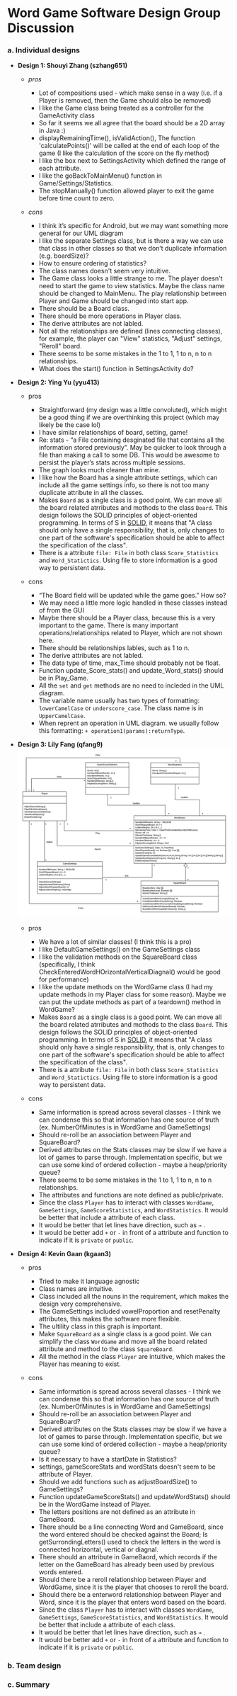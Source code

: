 # Word Game Software Design Group Discussion

### a. Individual designs

* __Design 1: Shouyi Zhang (szhang651)__

  * _pros_
    * Lot of compositions used - which make sense in a way (i.e. if a Player is removed, then the Game should also be removed)
    * I like the Game class being treated as a controller for the GameActivity class
    * So far it seems we all agree that the board should be a 2D array in Java :)
    * displayRemainingTime(), isValidAction(), The function 'calculatePoints()' will be called at the end of each loop of the game (I like the calculation of the score on the fly method)
    * I like the box next to SettingsActivity which defined the range of each attribute.
    * I like the goBackToMainMenu() function in Game/Settings/Statistics.
    * The stopManually() function allowed player to exit the game before time count to zero.

  * _cons_
    * I think it’s specific for Android, but we may want something more general for our UML diagram
    * I like the separate Settings class, but is there a way we can use that class in other classes so that we don’t duplicate information (e.g. boardSize)?
    * How to ensure ordering of statistics?
    * The class names doesn't seem very intuitive.
    * The Game class looks a little strange to me. The player doesn't need to start the game to view statistics. Maybe the class name should be changed to MainMenu. The play relationship between Player and Game should be changed into start app.
    * There should be a Board class.
    * There should be more operations in Player class.
    * The derive attributes are not labled.
    * Not all the relationships are defined (lines connecting classes), for example, the player can "View" statistics, "Adjust" settings, "Reroll" board.
    * There seems to be some mistakes in the 1 to 1, 1 to n, n to n relationships.
    * What does the start() function in SettingsActivity do?


* __Design 2: Ying Yu (yyu413)__
  * pros
    * Straightforward (my design was a little convoluted), which might be a good thing if we are overthinking this project (which may likely be the case lol)
    * I have similar relationships of board, setting, game!
    * Re: stats - “a File containing desginated file that contains all the information stored previously”. May be quicker to look through a file than making a call to some DB. This would be awesome to persist the player’s stats across multiple sessions.
    * The graph looks much cleaner than mine.
    * I like how the Board has a single attribute settings, which can include all the game settings info, so there is not too many duplicate attribute in all the classes.
    * Makes `Board` as a single class is a good point. We can move all the board related atrributes and mothods to the class `Board`. This design follows the SOLID principles of object-oriented programming. In terms of S in [SOLID](https://en.wikipedia.org/wiki/SOLID), it means that "A class should only have a single responsibility, that is, only changes to one part of the software's specification should be able to affect the specification of the class".
    * There is a attribute `file: File` in both class `Score_Statistics` and `Word_Statictics`. Using file to store information is a good way to persistent data.

  * cons
    * “The Board field will be updated while the game goes.” How so?
    * We may need a little more logic handled in these classes instead of from the GUI
    * Maybe there should be a Player class, because this is a very important to the game. There is many important operations/relationships related to Player, which are not shown here.
    * There should be relationships lables, such as 1 to n.
    * The derive attributes are not labled.
    * The data type of time, max_Time should probably not be float.
    * Function update_Score_stats() and update_Word_stats() should be in Play_Game.
    * All the `set` and `get` methods are no need to incleded in the UML diagram.
    * The variable name usually has two types of formatting: `lowerCamelCase` or `underscore_case`. The class name is in `UpperCamelCase`.
    * When reprent an operation in UML diagram. we usually follow this formatting: `+ operation1(params):returnType`.


* __Design 3: Lily Fang (qfang9)__
![image](Design-Lily.png)

  * pros
    * We have a lot of similar classes! (I think this is a pro)
    * I like DefaultGameSettings() on the GameSettings class
    * I like the validation methods on the SquareBoard class (specifically, I think CheckEnteredWordHOrizontalVerticalDiagnal() would be good for performance)
    * I like the update methods on the WordGame class (I had my update methods in my Player class for some reason). Maybe we can put the update methods as part of a teardown() method in WordGame?
    * Makes `Board` as a single class is a good point. We can move all the board related atrributes and mothods to the class `Board`. This design follows the SOLID principles of object-oriented programming. In terms of S in [SOLID](https://en.wikipedia.org/wiki/SOLID), it means that "A class should only have a single responsibility, that is, only changes to one part of the software's specification should be able to affect the specification of the class".
    * There is a attribute `file: File` in both class `Score_Statistics` and `Word_Statictics`. Using file to store information is a good way to persistent data.

  * cons
    * Same information is spread across several classes -  I think we can condense this so that information has one source of truth (ex. NumberOfMinutes is in WordGame and GameSettings) 
    * Should re-roll be an association between Player and SquareBoard?
    * Derived attributes on the Stats classes may be slow if we have a lot of games to parse through. Implementation specific, but we can use some kind of ordered collection - maybe a heap/priority queue?
    * There seems to be some mistakes in the 1 to 1, 1 to n, n to n relationships.
    * The attributes and functions are note defined as public/private.
    * Since the class `Player` has to interact with classes `WordGame`, `GameSettings`, `GameScoreStatistics`, and `WordStatistics`. It would be better that include a attribute of each class.
    * It would be better that let lines have direction, such as `→` .
    * It would be better add `+` or `-` in front of a attribute and function to indicate if it is `private` or `public`.

* __Design 4: Kevin Gaan (kgaan3)__
  * pros
    * Tried to make it language agnostic
    * Class names are intuitive.
    * Class included all the nouns in the requirement, which makes the design very comprehensive.
    * The GameSettings included vowelProportion and resetPenalty attributes, this makes the software more flexible.
    * The ultility class in this graph is important.
    * Make `SquareBoard` as a single class is a good point. We can simplify the class `WordGame` and move all the board related attribute and method to the class `SquareBoard`.
    * All the method in the class `Player` are intuitive, which makes the Player has meaning to exist.


  * cons
    * Same information is spread across several classes -  I think we can condense this so that information has one source of truth (ex. NumberOfMinutes is in WordGame and GameSettings) 
    * Should re-roll be an association between Player and SquareBoard?
    * Derived attributes on the Stats classes may be slow if we have a lot of games to parse through. Implementation specific, but we can use some kind of ordered collection - maybe a heap/priority queue?
    * Is it necessary to have a startDate in Statistics?
    * settings, gameScoreStats and wordStats doesn't seem to be attribute of Player.
    * Should we add functions such as adjustBoardSize() to GameSettings?
    * Function updateGameScoreStats() and updateWordStats() should be in the WordGame instead of Player.
    * The letters positions are not defined as an attribute in GameBoard.
    * There should be a line connecting Word and GameBoard, since the word entered should be checked against the Board; Is getSurrondingLetters() used to check the letters in the word is connected horizontal, vertical or diagnal.
    * There should an attribute in GameBaord, which records if the letter on the GameBoard has already been used by previous words entered.
    * Should there be a reroll relationshiop between Player and WordGame, since it is the player that chooses to reroll the board.
    * Should there be a enterword relationshiop between Player and Word, since it is the player that enters word based on the board.
    * Since the class `Player` has to interact with classes `WordGame`, `GameSettings`, `GameScoreStatistics`, and `WordStatistics`. It would be better that include a attribute of each class.
    * It would be better that let lines have direction, such as `→` .
    * It would be better add `+` or `-` in front of a attribute and function to indicate if it is `private` or `public`.


### b. Team design
### c. Summary

